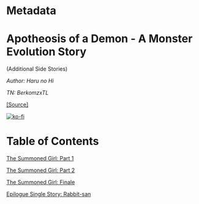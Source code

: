 # Metadata

# Apotheosis of a Demon - A Monster Evolution Story  
  
(Additional Side Stories)

_Author:_   _Haru no Hi_

_TN: BerkomzxTL_

[\[Source\]](https://ncode.syosetu.com/n7529eu/)


[![ko-fi](https://ko-fi.com/img/githubbutton_sm.svg)](https://ko-fi.com/I2I117SQUE)



# Table of Contents

[The Summoned Girl: Part 1](./chapters/section_0001.md)

[The Summoned Girl: Part 2](./chapters/section_0002.md)

[The Summoned Girl: Finale](./chapters/section_0003.md)

[Epilogue Single Story: Rabbit-san](./chapters/section_0004.md)

